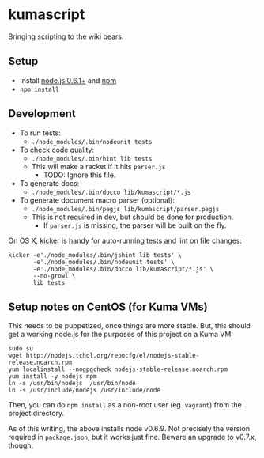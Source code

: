 # kumascript

Bringing scripting to the wiki bears.

## Setup

* Install [node.js 0.6.1+](http://nodejs.org/docs/v0.6.1/) and [npm](http://npmjs.org/)
* `npm install`

## Development

* To run tests:
    * `./node_modules/.bin/nodeunit tests`
* To check code quality:
    * `./node_modules/.bin/hint lib tests`
    * This will make a racket if it hits `parser.js`
        * TODO: Ignore this file.
* To generate docs:
    * `./node_modules/.bin/docco lib/kumascript/*.js`
* To generate document macro parser (optional):
    * `./node_modules/.bin/pegjs lib/kumascript/parser.pegjs`
    * This is not required in dev, but should be done for production.
        * If `parser.js` is missing, the parser will be built on the fly.

On OS X, [kicker](https://github.com/alloy/kicker) is handy for auto-running
tests and lint on file changes:

    kicker -e'./node_modules/.bin/jshint lib tests' \
           -e'./node_modules/.bin/nodeunit tests' \
           -e'./node_modules/.bin/docco lib/kumascript/*.js' \
           --no-growl \
           lib tests

## Setup notes on CentOS (for Kuma VMs)

This needs to be puppetized, once things are more stable. But, this should get
a working node.js for the purposes of this project on a Kuma VM:

    sudo su
    wget http://nodejs.tchol.org/repocfg/el/nodejs-stable-release.noarch.rpm
    yum localinstall --nogpgcheck nodejs-stable-release.noarch.rpm
    yum install -y nodejs npm
    ln -s /usr/bin/nodejs  /usr/bin/node
    ln -s /usr/include/nodejs /usr/include/node

Then, you can do `npm install` as a non-root user (eg. `vagrant`) from the
project directory.

As of this writing, the above installs node v0.6.9. Not precisely the version
required in `package.json`, but it works just fine. Beware an upgrade to
v0.7.x, though.

